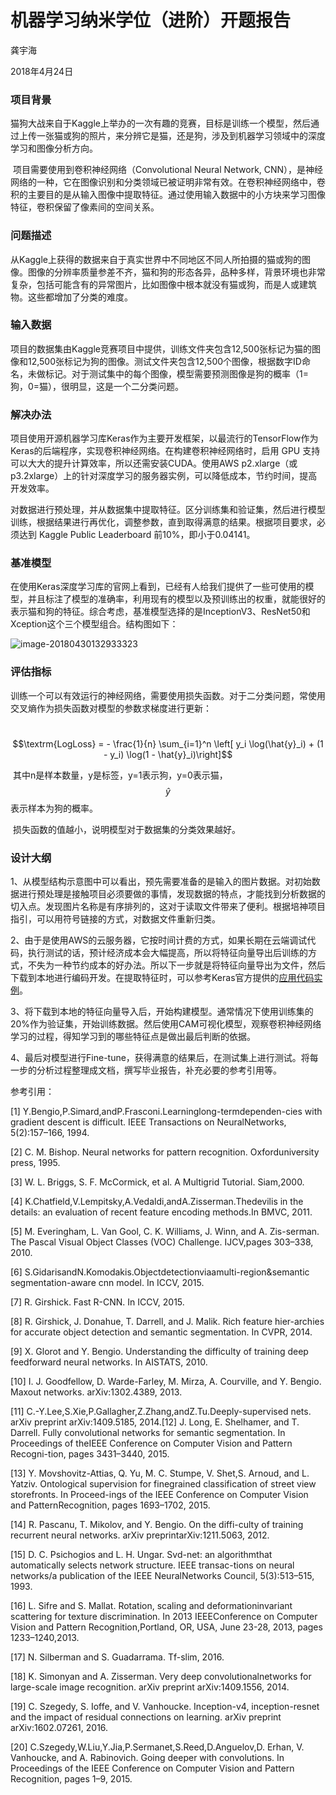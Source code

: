 # 机器学习纳米学位（进阶）开题报告

龚宇海  

2018年4月24日

### 项目背景

​	猫狗大战来自于Kaggle上举办的一次有趣的竞赛，目标是训练一个模型，然后通过上传一张猫或狗的照片，来分辨它是猫，还是狗，涉及到机器学习领域中的深度学习和图像分析方向。

​	项目需要使用到卷积神经网络（Convolutional Neural Network, CNN），是神经网络的一种，它在图像识别和分类领域已被证明非常有效。在卷积神经网络中，卷积的主要目的是从输入图像中提取特征。通过使用输入数据中的小方块来学习图像特征，卷积保留了像素间的空间关系。

### 问题描述
​	从Kaggle上获得的数据来自于真实世界中不同地区不同人所拍摄的猫或狗的图像。图像的分辨率质量参差不齐，猫和狗的形态各异，品种多样，背景环境也非常复杂，包括可能含有的异常图片，比如图像中根本就没有猫或狗，而是人或建筑物。这些都增加了分类的难度。

### 输入数据
​	项目的数据集由Kaggle竞赛项目中提供，训练文件夹包含12,500张标记为猫的图像和12,500张标记为狗的图像。测试文件夹包含12,500个图像，根据数字ID命名，未做标记。对于测试集中的每个图像，模型需要预测图像是狗的概率（1=狗，0=猫），很明显，这是一个二分类问题。

### 解决办法
​	项目使用开源机器学习库Keras作为主要开发框架，以最流行的TensorFlow作为Keras的后端程序，实现卷积神经网络。在构建卷积神经网络时，启用 GPU 支持可以大大的提升计算效率，所以还需安装CUDA。使用AWS p2.xlarge（或p3.2xlarge）上的针对深度学习的服务器实例，可以降低成本，节约时间，提高开发效率。

​	对数据进行预处理，并从数据集中提取特征。区分训练集和验证集，然后进行模型训练，根据结果进行再优化，调整参数，直到取得满意的结果。根据项目要求，必须达到 Kaggle Public Leaderboard 前10%，即小于0.04141。

### 基准模型
​	在使用Keras深度学习库的官网上看到，已经有人给我们提供了一些可使用的模型，并且标注了模型的准确率，利用现有的模型以及预训练出的权重，就能很好的表示猫和狗的特征。综合考虑，基准模型选择的是InceptionV3、ResNet50和Xception这个三个模型组合。结构图如下：

![image-20180430132933323](/Users/kevin/Code/python/project/udacity-ML-2/p6/image-20180430132933323.png)



### 评估指标

​	训练一个可以有效运行的神经网络，需要使用损失函数。对于二分类问题，常使用交叉熵作为损失函数对模型的参数求梯度进行更新：

​	$$\textrm{LogLoss} = - \frac{1}{n} \sum_{i=1}^n \left[ y_i \log(\hat{y}_i) + (1 - y_i) \log(1 - \hat{y}_i)\right]$$

​	其中n是样本数量，y是标签，y=1表示狗，y=0表示猫，$$\hat{y}$$ 表示样本为狗的概率。

​	损失函数的值越小，说明模型对于数据集的分类效果越好。

### 设计大纲
​	1、从模型结构示意图中可以看出，预先需要准备的是输入的图片数据。对初始数据进行预处理是接触项目必须要做的事情，发现数据的特点，才能找到分析数据的切入点。发现图片名称是有序排列的，这对于读取文件带来了便利。根据培神项目指引，可以用符号链接的方式，对数据文件重新归类。

​	2、由于是使用AWS的云服务器，它按时间计费的方式，如果长期在云端调试代码，执行测试的话，预计经济成本会大幅提高，所以将特征向量导出后训练的方式，不失为一种节约成本的好办法。所以下一步就是将特征向量导出为文件，然后下载到本地进行编码开发。在提取特征时，可以参考Keras官方提供的[应用代码实例](https://keras.io/zh/applications/)。

​	3、将下载到本地的特征向量导入后，开始构建模型。通常情况下使用训练集的20%作为验证集，开始训练数据。然后使用CAM可视化模型，观察卷积神经网络学习的过程，得知学习到的哪些特征点是做出最后判断的依据。

​	4、最后对模型进行Fine-tune，获得满意的结果后，在测试集上进行测试。将每一步的分析过程整理成文档，撰写毕业报告，补充必要的参考引用等。

参考引用：

[1]  Y.Bengio,P.Simard,andP.Frasconi.Learninglong-termdependen-cies with gradient descent is difficult. IEEE Transactions on NeuralNetworks, 5(2):157–166, 1994.

[2]  C. M. Bishop. Neural networks for pattern recognition. Oxforduniversity press, 1995.

[3]  W. L. Briggs, S. F. McCormick, et al. A Multigrid Tutorial. Siam,2000.

[4]  K.Chatfield,V.Lempitsky,A.Vedaldi,andA.Zisserman.Thedevilis in the details: an evaluation of recent feature encoding methods.In BMVC, 2011.

[5]  M. Everingham, L. Van Gool, C. K. Williams, J. Winn, and A. Zis-serman. The Pascal Visual Object Classes (VOC) Challenge. IJCV,pages 303–338, 2010.

[6]  S.GidarisandN.Komodakis.Objectdetectionviaamulti-region&semantic segmentation-aware cnn model. In ICCV, 2015.

[7]  R. Girshick. Fast R-CNN. In ICCV, 2015.

[8]  R. Girshick, J. Donahue, T. Darrell, and J. Malik. Rich feature hier-archies for accurate object detection and semantic segmentation. In CVPR, 2014.

[9]  X. Glorot and Y. Bengio. Understanding the difficulty of training deep feedforward neural networks. In AISTATS, 2010.

[10]  I. J. Goodfellow, D. Warde-Farley, M. Mirza, A. Courville, and Y. Bengio. Maxout networks. arXiv:1302.4389, 2013.

[11] C.-Y.Lee,S.Xie,P.Gallagher,Z.Zhang,andZ.Tu.Deeply-supervised nets. arXiv preprint arXiv:1409.5185, 2014.[12] J. Long, E. Shelhamer, and T. Darrell. Fully convolutional networks for semantic segmentation. In Proceedings of theIEEE Conference on Computer Vision and Pattern Recogni-tion, pages 3431–3440, 2015.

[13] Y. Movshovitz-Attias, Q. Yu, M. C. Stumpe, V. Shet,S. Arnoud, and L. Yatziv. Ontological supervision for finegrained classification of street view storefronts. In Proceed-ings of the IEEE Conference on Computer Vision and PatternRecognition, pages 1693–1702, 2015.

[14] R. Pascanu, T. Mikolov, and Y. Bengio. On the diffi-culty of training recurrent neural networks. arXiv preprintarXiv:1211.5063, 2012.

[15] D. C. Psichogios and L. H. Ungar. Svd-net: an algorithmthat automatically selects network structure. IEEE transac-tions on neural networks/a publication of the IEEE NeuralNetworks Council, 5(3):513–515, 1993.

[16]  L. Sifre and S. Mallat. Rotation, scaling and deformationinvariant scattering for texture discrimination. In 2013 IEEEConference on Computer Vision and Pattern Recognition,Portland, OR, USA, June 23-28, 2013, pages 1233–1240,2013.

[17]  N. Silberman and S. Guadarrama. Tf-slim, 2016.

[18]  K. Simonyan and A. Zisserman. Very deep convolutionalnetworks for large-scale image recognition. arXiv preprint arXiv:1409.1556, 2014.

[19]  C. Szegedy, S. Ioffe, and V. Vanhoucke. Inception-v4, inception-resnet and the impact of residual connections on learning. arXiv preprint arXiv:1602.07261, 2016.

[20]  C.Szegedy,W.Liu,Y.Jia,P.Sermanet,S.Reed,D.Anguelov,D. Erhan, V. Vanhoucke, and A. Rabinovich. Going deeper with convolutions. In Proceedings of the IEEE Conference on Computer Vision and Pattern Recognition, pages 1–9, 2015.